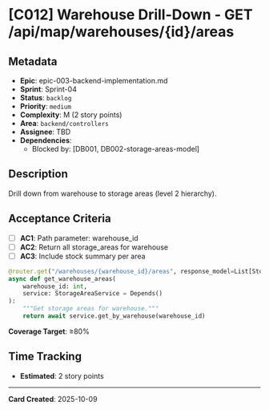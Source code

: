 # [C012] Warehouse Drill-Down - GET /api/map/warehouses/{id}/areas

## Metadata

- **Epic**: epic-003-backend-implementation.md
- **Sprint**: Sprint-04
- **Status**: `backlog`
- **Priority**: `medium`
- **Complexity**: M (2 story points)
- **Area**: `backend/controllers`
- **Assignee**: TBD
- **Dependencies**:
    - Blocked by: [DB001, DB002-storage-areas-model]

## Description

Drill down from warehouse to storage areas (level 2 hierarchy).

## Acceptance Criteria

- [ ] **AC1**: Path parameter: warehouse_id
- [ ] **AC2**: Return all storage_areas for warehouse
- [ ] **AC3**: Include stock summary per area

```python
@router.get("/warehouses/{warehouse_id}/areas", response_model=List[StorageAreaResponse])
async def get_warehouse_areas(
    warehouse_id: int,
    service: StorageAreaService = Depends()
):
    """Get storage areas for warehouse."""
    return await service.get_by_warehouse(warehouse_id)
```

**Coverage Target**: ≥80%

## Time Tracking

- **Estimated**: 2 story points

---

**Card Created**: 2025-10-09
